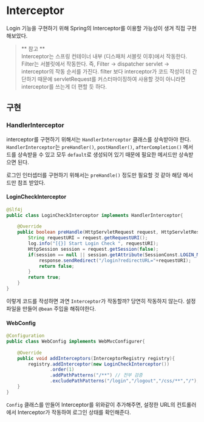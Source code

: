 # Interceptor
Login 기능을 구현하기 위해 Spring의 Interceptor를 이용할 가능성이 생겨 직접 구현해보았다.
> ** 참고 **  
> Interceptor는 스프링 컨테이너 내부 (디스패처 서블릿 이후)에서 작동한다.
> Filter는 서블릿에서 작동한다. 즉, Filter -> dispatcher servlet -> interceptor의 작동 순서를 가진다.
> filter 보다 interceptor가 코드 작성이 더 간단하기 때문에 servletRequest를 커스터마이징하여 사용할 것이 아니라면 interceptor를 쓰는게 더 편할 듯 하다.

## 구현
### HandlerInterceptor
interceptor를 구현하기 위해서는 ```HandlerInterceptor``` 클래스를 상속받아야 한다.
```HandlerInterceptor```는 ```preHandler()```, ```postHandler()```, ```afterCompletion()``` 메서드를 상속받을 수 있고 모두 ```default```로 생성되어 있기 때문에 필요한 메서드만 상속받으면 된다.

로그인 인터셉터를 구현하기 위해서는 ```preHandle()``` 정도만 필요할 것 같아 해당 메서드만 참조 받았다.
#### LoginCheckInterceptor
```java
@Slf4j
public class LoginCheckInterceptor implements HandlerInterceptor{
	
	@Override
	public boolean preHandle(HttpServletRequest request, HttpServletResponse response, Object handler){
		String requestURI = request.getRequestURI();
		log.info("[{}] Start Login Check ", requestURI);
		HttpSession session = request.getSession(false);
		if(session == null || session.getAttribute(SessionConst.LOGIN_MEMBER){
			response.sendRedirect("/login?redirectURL="+requestURI);
			return false;
		}
		return true;
	}
}
```

이렇게 코드를 작성하면 과연 ```Interceptor```가 작동할까? 당연히 작동하지 않는다.
설정 파일을 만들어 ```@bean``` 주입을 해줘야한다.

#### WebConfig
```java
@Configuration
public class WebConfig implements WebMvcConfigurer{
	
	@Override
	public void addInterceptors(InterceptorRegistry registry){
		registry.addInterceptor(new LoginCheckInterceptor())
				.order(1)
				.addPathPatterns("/**") // 전부 검증
				.excludePathPatterns("/login","/logout","/css/**","/"); // 제외 URI
	}			
}
```

```Config``` 클래스를 만들어 Interceptor를 위와같이 추가해주면, 설정한 URL의 컨트롤러에서 Interceptor가 작동하여 로그인 상태를 확인해준다.
